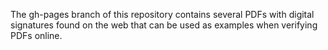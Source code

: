 The gh-pages branch of this repository contains several PDFs with digital signatures found on the web that can be used as examples when verifying PDFs online.
